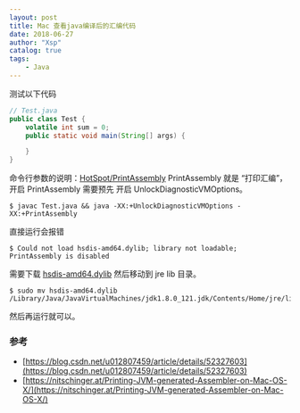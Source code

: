 ```yaml
---
layout: post
title: Mac 查看java编译后的汇编代码
date: 2018-06-27
author: "Xsp"
catalog: true
tags:
    - Java
---
```




测试以下代码

```java
// Test.java
public class Test {
    volatile int sum = 0;
    public static void main(String[] args) {

    }
}
```

命令行参数的说明：[HotSpot/PrintAssembly](https://wiki.openjdk.java.net/display/HotSpot/PrintAssembly)
PrintAssembly 就是 “打印汇编”，开启 PrintAssembly 需要预先 开启 UnlockDiagnosticVMOptions。

```
$ javac Test.java && java -XX:+UnlockDiagnosticVMOptions -XX:+PrintAssembly
```
直接运行会报错
```
$ Could not load hsdis-amd64.dylib; library not loadable; PrintAssembly is disabled
```
需要下载 [hsdis-amd64.dylib](https://github.com/evolvedmicrobe/benchmarks/blob/master/hsdis-amd64.dylib)
然后移动到 jre lib 目录。

```
$ sudo mv hsdis-amd64.dylib /Library/Java/JavaVirtualMachines/jdk1.8.0_121.jdk/Contents/Home/jre/lib
```

然后再运行就可以。

### 参考

- [https://blog.csdn.net/u012807459/article/details/52327603](https://blog.csdn.net/u012807459/article/details/52327603)
- [https://nitschinger.at/Printing-JVM-generated-Assembler-on-Mac-OS-X/](https://nitschinger.at/Printing-JVM-generated-Assembler-on-Mac-OS-X/)
